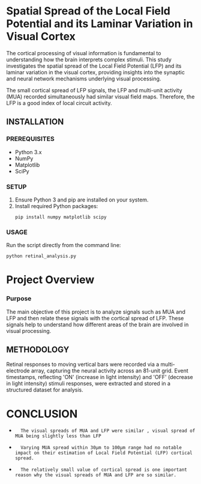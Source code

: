 # Spatial Spread of the Local Field Potential and its Laminar Variation in Visual Cortex

The cortical processing of visual information is fundamental to understanding how the brain interprets complex stimuli. This study investigates the spatial spread of the Local Field Potential (LFP) and its laminar variation in the visual cortex, providing insights into the synaptic and neural network mechanisms underlying visual processing.

The small cortical spread of LFP signals, the LFP and multi-unit activity (MUA) recorded simultaneously had similar visual field maps. Therefore, the LFP is a good index of local circuit activity.

## INSTALLATION

### PREREQUISITES
- Python 3.x
- NumPy
- Matplotlib
- SciPy

### SETUP
1. Ensure Python 3 and pip are installed on your system.
2. Install required Python packages:
   ```
   pip install numpy matplotlib scipy
### USAGE
Run the script directly from the command line: 
``` 
python retinal_analysis.py
```
# Project Overview
### Purpose
The main objective of this project is to analyze signals such as MUA and LFP and then relate these signals with the cortical spread of LFP. These signals help to understand how different areas of the brain are involved in visual processing.

## METHODOLOGY
Retinal responses to moving vertical bars were recorded via a multi-electrode array, capturing the neural activity across an 81-unit grid. Event timestamps, reflecting 'ON' (increase in light intensity) and 'OFF' (decrease in light intensity) stimuli responses, were extracted and stored in a structured dataset for analysis.

# CONCLUSION
-       The visual spreads of MUA and LFP were similar , visual spread of MUA being slightly less than LFP
-       Varying MUA spread within 30μm to 100μm range had no notable impact on their estimation of Local Field Potential (LFP) cortical spread.
-       The relatively small value of cortical spread is one important reason why the visual spreads of MUA and LFP are so similar.

